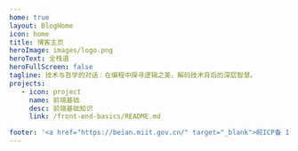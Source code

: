 ```yaml
---
home: true
layout: BlogHome
icon: home
title: 博客主页
heroImage: images/logo.png
heroText: 全栈道
heroFullScreen: false
tagline: 技术与哲学的对话：在编程中探寻逻辑之美，解码技术背后的深层智慧。
projects:
   - icon: project
     name: 前端基础
     desc: 前端基础知识
     link: /front-end-basics/README.md

footer: '<a href="https://beian.miit.gov.cn/" target="_blank">皖ICP备 16004270号-1</a>'
---
```


<!-- 这是一个博客主页的案例。

要使用此布局，你应该在页面前端设置 `layout: BlogHome` 和 `home: true`。

相关配置文档请见 [博客主页](https://theme-hope.vuejs.press/zh/guide/blog/home.html)。 -->
